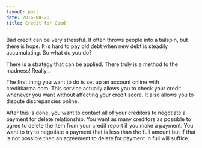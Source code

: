 ```yaml
---
layout: post
date: 2016-08-20
title: Credit for Good
---
```


Bad credit can be very stressful. It often throws people into a tailspin, but there is hope. It is hard to pay old debt when new debt is steadily accumulating. So what do you do?

There is a strategy that can be applied. There truly is a method to the madness! Really...

The first thing you want to do is set up an account online with creditkarma.com. This service actually allows you to check your credit whenever you want without affecting your credit score. It also allows you to dispute discrepancies online.

After this is done, you want to contact all of your creditors to negotiate a payment for delete relationship. You want as many creditors as possible to agree to delete the item from your credit report if you make a payment. You want to try to negotiate a payment that is less than the full amount but if that is not possible then an agreement to delete for payment in full will suffice.


